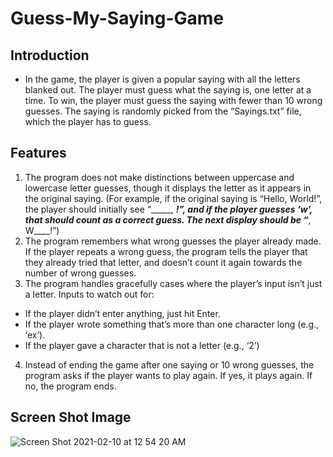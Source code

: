 # Guess-My-Saying-Game
## Introduction
- In the game, the player is given a popular saying with all the letters blanked out. The player must guess what the saying is, one letter at a time. To win, the player must guess the saying with fewer than 10 wrong guesses. The saying is randomly picked from the “Sayings.txt” file, which the player has to guess.

## Features
1. The program does not make distinctions between uppercase and lowercase letter guesses, though it displays the letter as it appears in the original saying.  (For example, if the original saying is “Hello, World!”, the player should initially see “_____, _____!”, and if the player guesses ‘w’, that should count as a correct guess.  The next display should be “_____, W____!”)
2. The program remembers what wrong guesses the player already made. If the player repeats a wrong guess, the program tells the player that they already tried that letter, and doesn’t count it again towards the number of wrong guesses.
3. The program handles gracefully cases where the player’s input isn’t just a letter.   Inputs to watch out for:
  - If the player didn’t enter anything, just hit Enter.
  - If the player wrote something that’s more than one character long (e.g., ‘ex’).
  - If the player gave a character that is not a letter (e.g., ‘2’)
4. Instead of ending the game after one saying or 10 wrong guesses, the program asks if the player wants to play again.  If yes, it plays again.  If no, the program ends.

## Screen Shot Image
![Screen Shot 2021-02-10 at 12 54 20 AM](https://user-images.githubusercontent.com/75402947/107471105-8e9f1e80-6b3a-11eb-83d6-754f6542510f.png)
